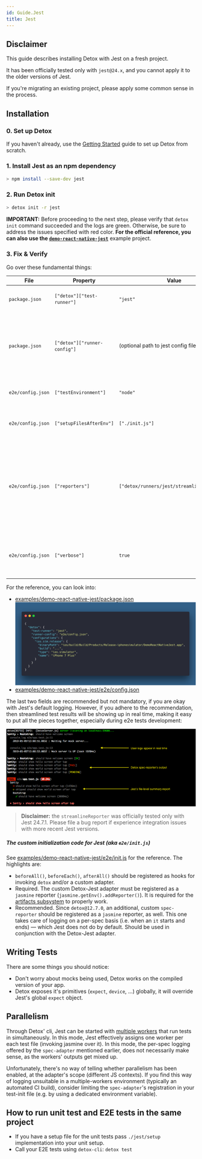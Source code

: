 ```yaml
---
id: Guide.Jest
title: Jest
---
```


## Disclaimer

This guide describes installing Detox with Jest on a fresh project.

It has been officially tested only with `jest@24.x`, and you cannot
apply it to the older versions of Jest.


If you're migrating an existing project, please apply some common sense in the process.


## Installation

### 0. Set up Detox

If you haven't already, use the [Getting Started](Introduction.GettingStarted.md) guide to set up Detox from scratch.

### 1. Install Jest as an npm dependency

```sh
> npm install --save-dev jest
```

### 2. Run Detox init

```sh
> detox init -r jest
```

**IMPORTANT:** Before proceeding to the next step, please verify that `detox init` command
succeeded and the logs are green. Otherwise, be sure to address the issues specified with red color.
**For the official reference, you can also use the
[`demo-react-native-jest`](https://github.com/wix/Detox/tree/master/examples/demo-react-native-jest)**
example project.

### 3. Fix & Verify

Go over these fundamental things:


| File              | Property                     | Value                                       | Description                                                                                                                                                                                                                                                                                                         |
|-------------------|------------------------------|---------------------------------------------|---------------------------------------------------------------------------------------------------------------------------------------------------------------------------------------------------------------------------------------------------------------------------------------------------------------------|
| `package.json`    | `["detox"]["test-runner"]`   | `"jest"`                                    | Required. Should be `"jest"` for the proper `detox test` CLI functioning.                                                                                                                                                                                                                                           |
| `package.json`    | `["detox"]["runner-config"] `| (optional path to jest config file)         | Optional. This field tells `detox test` CLI where to look for Jest's config file. If omitted, the path defaults to "e2e/config.json" (a file generated by `detox init -r jest`).                                                                                                                                    |
| `e2e/config.json` | `["testEnvironment"] `       | `"node"`                                    | Mandar Required for the proper functioning of Jest and Detox.                                                                                                                                                                                                                                                       |
| `e2e/config.json` | `["setupFilesAfterEnv"] `    | `["./init.js"]`                             | Paths to files to run before each test suite. The field was [introduced in Jest 24](https://jestjs.io/docs/en/configuration#setupfilesafterenv-array).                                                                                                                                                              |
| `e2e/config.json` | `["reporters"]`              | `["detox/runners/jest/streamlineReporter"]` | Optional field. Available since `detox@12.7.0`. A highly recommended [Jest reporter](https://jestjs.io/docs/en/configuration#reporters-array-modulename-modulename-options), tailored for running end-to-end tests in Jest, which in itself was mostly intended for running unit tests. For more details, [see the migration guide](Guide.Migration.md#migrating-to-1270-from-older-nonbreaking). |
| `e2e/config.json` | `["verbose"]`                | `true`                                      | Must be `true` if you have replaced Jest's `default` reporter with Detox's `streamlineReporter`. Optional otherwise.                                                                                                                                                                                                |

For the reference, you can look into:

* [examples/demo-react-native-jest/package.json](https://github.com/wix/Detox/blob/master/examples/demo-react-native-jest/package.json#L25)
    ![package.json](img/jest-guide/package_json.png)
* [examples/demo-react-native-jest/e2e/config.json](https://github.com/wix/Detox/blob/master/examples/demo-react-native-jest/e2e/config.json)

The last two fields are recommended but not mandatory, if you are okay with Jest's default logging.
However, if you adhere to the recommendation, then streamlined test results will be showing up in real time,
making it easy to put all the pieces together, especially during e2e tests development:

![Streamlined output](img/jest-guide/streamlined_logging.png)

> **Disclaimer:** the `streamlineReporter` was officially tested only with Jest 24.7.1.
Please file a bug report if experience integration issues with more recent Jest versions.


##### The custom initialization code for Jest (aka `e2e/init.js`)

See [examples/demo-react-native-jest/e2e/init.js](https://github.com/wix/Detox/blob/master/examples/demo-react-native-jest/e2e/init.js) for the reference.
The highlights are:

- `beforeAll()`, `beforeEach()`, `afterAll()` should be registered as hooks
for invoking `detox` and/or a custom adapter.
- Required. The custom Detox-Jest adapter must be registered as a `jasmine`
reporter (`jasmine.getEnv().addReporter()`). It is required for the
[artifacts subsystem](APIRef.Artifacts.md) to properly work.
- Recommended. Since `detox@12.7.0`, an additional, custom `spec-reporter`
should be registered as a `jasmine` reporter, as well.
This one takes care of logging on a per-spec basis
(i.e. when an `it` starts and ends) — which Jest does not do by default.
Should be used in conjunction with the Detox-Jest adapter.

## Writing Tests

There are some things you should notice:

- Don't worry about mocks being used, Detox works on the compiled version of your app.
- Detox exposes it's primitives (`expect`, `device`, ...) globally, it will override Jest's global `expect` object.



## Parallelism

Through Detox' cli, Jest can be started with [multiple workers](Guide.ParallelTestExecution.md) that run tests in simultaneously. In this mode, Jest effectively assigns one worker per each test file (invoking jasmine over it). In this mode, the per-spec logging offered by the `spec-adapter` mentioned earlier, does not necessarily make sense, as the workers' outputs get mixed up.

Unfortunately, there's no way of telling whether parallelism has been enabled, at the adapter's scope (different JS contexts). If you find this way of logging unsuitable in a multiple-workers environment (typically an automated CI build), consider limiting the `spec-adapter`'s registration in your test-init file (e.g. by using a dedicated environment variable).



## How to run unit test and E2E tests in the same project

- If you have a setup file for the unit tests pass `./jest/setup` implementation into your unit setup.
- Call your E2E tests using `detox-cli`: `detox test`
